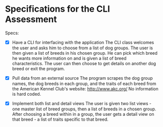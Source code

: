 # Specifications for the CLI Assessment

Specs:
- [x] Have a CLI for interfacing with the application
The CLI class welcomes the user and asks him to choose from a list of dog groups.
The user is then given a list of breeds in his chosen group. He can pick which
breed he wants more information on and is given a list of breed characteristics.
The user can then choose to get details on another dog breed or exit the program.

- [x] Pull data from an external source
The program scrapes the dog group names, the dog breeds in each group, and the
traits of each breed from the American Kennel Club's website: http://www.akc.org/
No information is hard coded.

- [x] Implement both list and detail views
The user is given two list views - one master list of breed groups, then a
list of breeds in a chosen group.
After choosing a breed within in a group, the user gets a detail view on that
breed - a list of traits specific to that breed.
